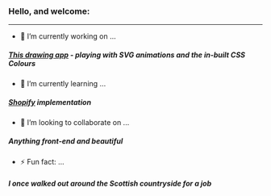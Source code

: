 ### Hello, and welcome:
---------------------------------------
- 🔭 I’m currently working on ...
##### [This drawing app](https://github.com/george-staniland/svg-draw) - playing with SVG animations and the in-built CSS Colours #####
- 🌱 I’m currently learning ...
##### [Shopify](https://www.shopify.com/about) implementation #####
- 👯 I’m looking to collaborate on ...
##### Anything front-end and beautiful #####
- ⚡ Fun fact: ...
##### I once walked out around the Scottish countryside for a job #####

